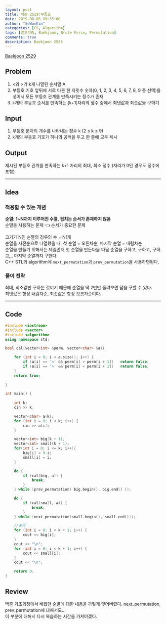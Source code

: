 ```yaml
---
layout: post
title: 백준 2529:부등호
date: 2019-08-06 09:35:00
author: "SeWonKim"
categories: [CS, Algorithm]
tags: [알고리즘, Baekjoon, Brute Force, Permutation]
comments: true
description: Baekjoon 2529
---
```


[Baekjoon 2529](https://www.acmicpc.net/problem/2529)         


## Problem
  1. <와 >가 k개 나열된 순서열  A
  2. 부등호 기호 앞뒤에 서로 다른 한 자릿수 숫자(0, 1, 2, 3, 4, 5, 6, 7, 8, 9 중 선택)를 넣어서 모든 부등호 관계를 만족시키는 정수가 존재
  3. k개의 부등호 순서를 만족하는 (k+1)자리의 정수 중에서 최댓값과 최솟값을 구하기



## Input
  1. 부등호 문자의 개수를 나타내는 정수 k (2 ≤ k ≤ 9)
  2. k개의 부등호 기호가 하나의 공백을 두고 한 줄에 모두 제시



## Output
  제시된 부등호 관계를 만족하는 k+1 자리의 최대, 최소 정수 (자리가 0인 경우도 정수에 포함)



------


## Idea
### 적용할 수 있는 개념 
  **순열: 1~N까지 이루어진 수열, 겹치는 순서가 존재하지 않음**    
  순열을 사용하는 문제 👈 순서가 중요한 문제

  크기가 N인 순열의 경우의 수 = N!개     
  순열을 사전순으로 나열했을 때, 첫 순열 = 오른차순, 마지막 순열 = 내림차순     
  순열을 만들기 위해서는 제일먼저 첫 순열을 만든다음 다음 순열을 구하고, 구하고, 구하고,,, 마지막 순열까지 구한다.    
  C++ STL의 algorithm에 `next_permutation`과 `prev_permutation`을 사용하면된다.    


### 풀이 전략 
  최대, 최소값만 구하는 것이기 때문에 순열을 딱 2번만 돌려보면 답을 구할 수 있다.    
  최댓값은 항상 내림차순, 최솟값은 항상 오름차순이다.


------



## Code
```cpp
#include <iostream>
#include <vector>
#include <algorithm>
using namespace std;

bool cal(vector<int> &perm, vector<char> &a){

	for (int i = 0; i < a.size(); i++) {
		if (a[i] == '<' && perm[i] > perm[i + 1])	return false;
		if (a[i] == '>' && perm[i] < perm[i + 1])	return false;
	}
	return true;
	
}

int main() {
	
	int k;
	cin >> k;

	vector<char> a(k);
	for (int i = 0; i < k; i++) {
		cin >> a[i];
	}

	vector<int> big(k + 1);
	vector<int> small(k + 1);
	for(int i = 0; i <= k; i++){
		big[i] = 9-i;
		small[i] = i;
	}

	do {
		if (cal(big, a)) {
			break;
		}
	} while (prev_permutation( big.begin(), big.end() ));

	do {
		if (cal(small, a)) {
			break;
		}
	} while (next_permutation(small.begin(), small.end()));

	//출력
	for (int i = 0; i < k + 1; i++) {
		cout << big[i];
	}
	cout << "\n";
	for (int i = 0; i < k + 1; i++) {
		cout << small[i];
	}
	cout << "\n";

	return 0;
}

```



## Review
  백준 기초과정에서 배웠던 순열에 대한 내용을 까맣게 잊어버렸다. next_permutation, prev_permutation에 대해서도...    
  이 부분에 대해서 다시 복습하는 시간을 가져야겠다. 
